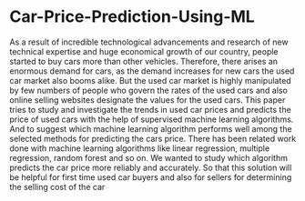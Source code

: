 # Car-Price-Prediction-Using-ML
As a result of incredible technological
advancements and research of new technical expertise and huge
economical growth of our country, people started to buy cars
more than other vehicles. Therefore, there arises an enormous
demand for cars, as the demand increases for new cars the used
car market also booms alike. But the used car market is highly
manipulated by few numbers of people who govern the rates of
the used cars and also online selling websites designate the
values for the used cars. This paper tries to study and investigate
the trends in used car prices and predicts the price of used cars
with the help of supervised machine learning algorithms. And
to suggest which machine learning algorithm performs well
among the selected methods for predicting the cars price. There
has been related work done with machine learning algorithms
like linear regression, multiple regression, random forest and so
on. We wanted to study which algorithm predicts the car price
more reliably and accurately. So that this solution will be helpful
for first time used car buyers and also for sellers for determining
the selling cost of the car
